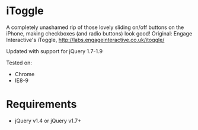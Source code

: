 iToggle
=======
A completely unashamed rip of those lovely sliding on/off buttons on the iPhone, making checkboxes (and radio buttons) look good!
Original: Engage Interactive's iToggle,
http://labs.engageinteractive.co.uk/itoggle/

Updated with support for jQuery 1.7-1.9

Tested on:
* Chrome
* IE8-9

Requirements
=============
* jQuery v1.4 or jQuery v1.7+
